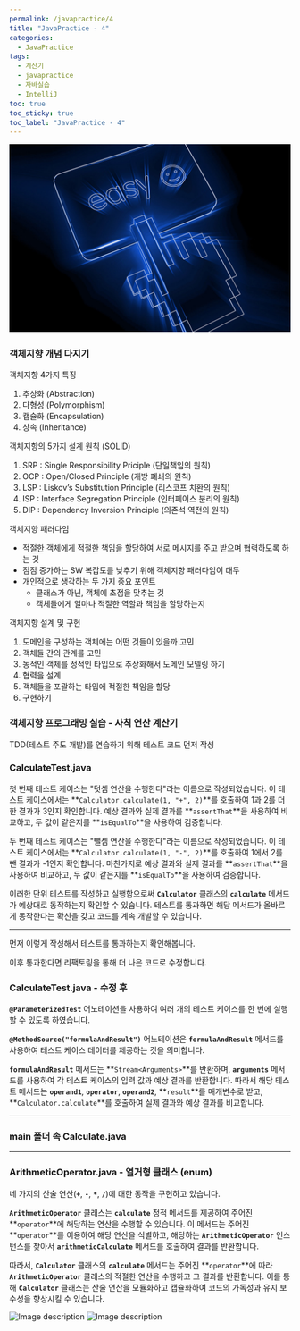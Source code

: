 ```yaml
---
permalink: /javapractice/4
title: "JavaPractice - 4"
categories:
  - JavaPractice
tags:
  - 계산기
  - javapractice
  - 자바실습
  - IntelliJ
toc: true
toc_sticky: true
toc_label: "JavaPractice - 4"
---
```


![img](/images/javapractice/door.jpg)

### 객체지향 개념 다지기

객체지향 4가지 특징

1. 추상화 (Abstraction)
2. 다형성 (Polymorphism)
3. 캡슐화 (Encapsulation)
4. 상속 (Inheritance)

객체지향의 5가지 설계 원칙 (SOLID)

1. SRP : Single Responsibility Priciple (단일책임의 원칙)
2. OCP : Open/Closed Principle (개방 폐쇄의 원칙)
3. LSP : Liskov’s Substitution Principle (리스코프 치환의 원칙)
4. ISP : Interface Segregation Principle (인터페이스 분리의 원칙)
5. DIP : Dependency Inversion Principle (의존석 역전의 원칙)

객체지향 패러다임

- 적절한 객체에게 적절한 책임을 할당하여 서로 메시지를 주고 받으며 협력하도록 하는 것
- 점점 증가하는 SW 복잡도를 낮추기 위해 객체지향 패러다임이 대두
- 개인적으로 생각하는 두 가지 중요 포인트
  - 클래스가 아닌, 객체에 초점을 맞추는 것
  - 객체들에게 얼마나 적절한 역할과 책임을 할당하는지

객체지향 설계 및 구현

1. 도메인을 구성하는 객체에는 어떤 것들이 있을까 고민
2. 객체들 간의 관계를 고민
3. 동적인 객체를 정적인 타입으로 추상화해서 도메인 모델링 하기
4. 협력을 설계
5. 객체들을 포괄하는 타입에 적절한 책임을 할당
6. 구현하기

### 객체지향 프로그래밍 실습 - 사칙 연산 계산기

TDD(테스트 주도 개발)를 연습하기 위해 테스트 코드 먼저 작성

### CalculateTest.java

<script src="https://gist.github.com/junyihong/eed09e03bcc371262e0f97ee739a747f.js"></script>

첫 번째 테스트 케이스는 "덧셈 연산을 수행한다"라는 이름으로 작성되었습니다. 이 테스트 케이스에서는 **`Calculator.calculate(1, "+", 2)`**를 호출하여 1과 2를 더한 결과가 3인지 확인합니다. 예상 결과와 실제 결과를 **`assertThat`**을 사용하여 비교하고, 두 값이 같은지를 **`isEqualTo`**을 사용하여 검증합니다.

두 번째 테스트 케이스는 "뺄셈 연산을 수행한다"라는 이름으로 작성되었습니다. 이 테스트 케이스에서는 **`Calculator.calculate(1, "-", 2)`**를 호출하여 1에서 2를 뺀 결과가 -1인지 확인합니다. 마찬가지로 예상 결과와 실제 결과를 **`assertThat`**을 사용하여 비교하고, 두 값이 같은지를 **`isEqualTo`**을 사용하여 검증합니다.

이러한 단위 테스트를 작성하고 실행함으로써 **`Calculator`** 클래스의 **`calculate`** 메서드가 예상대로 동작하는지 확인할 수 있습니다. 테스트를 통과하면 해당 메서드가 올바르게 동작한다는 확신을 갖고 코드를 계속 개발할 수 있습니다.

---

먼저 이렇게 작성해서 테스트를 통과하는지 확인해봅니다.

이후 통과한다면 리팩토링을 통해 더 나은 코드로 수정합니다.

### CalculateTest.java - 수정 후

<script src="https://gist.github.com/junyihong/cc42f4fa9174c46707be7c5d4a2d2c8e.js"></script>

**`@ParameterizedTest`** 어노테이션을 사용하여 여러 개의 테스트 케이스를 한 번에 실행할 수 있도록 하였습니다.

**`@MethodSource("formulaAndResult")`** 어노테이션은 **`formulaAndResult`** 메서드를 사용하여 테스트 케이스 데이터를 제공하는 것을 의미합니다.

**`formulaAndResult`** 메서드는 **`Stream<Arguments>`**를 반환하며, **`arguments`** 메서드를 사용하여 각 테스트 케이스의 입력 값과 예상 결과를 반환합니다. 따라서 해당 테스트 메서드는 **`operand1`**, **`operator`**, **`operand2`**, **`result`**를 매개변수로 받고, **`Calculator.calculate`**를 호출하여 실제 결과와 예상 결과를 비교합니다.

---

### main 폴더 속 Calculate.java

<script src="https://gist.github.com/junyihong/5622d39b7c98fc5ec80acfee0e3e33f4.js"></script>

---

### ArithmeticOperator.java - 열거형 클래스 (enum)

<script src="https://gist.github.com/junyihong/95b52265f5b48ee225685b0141ff7d5c.js"></script>

네 가지의 산술 연산(**`+`**, **`-`**, **`*`**, **`/`**)에 대한 동작을 구현하고 있습니다.

**`ArithmeticOperator`** 클래스는 **`calculate`** 정적 메서드를 제공하여 주어진 **`operator`**에 해당하는 연산을 수행할 수 있습니다. 이 메서드는 주어진 **`operator`**를 이용하여 해당 연산을 식별하고, 해당하는 **`ArithmeticOperator`** 인스턴스를 찾아서 **`arithmeticCalculate`** 메서드를 호출하여 결과를 반환합니다.

따라서, **`Calculator`** 클래스의 **`calculate`** 메서드는 주어진 **`operator`**에 따라 **`ArithmeticOperator`** 클래스의 적절한 연산을 수행하고 그 결과를 반환합니다. 이를 통해 **`Calculator`** 클래스는 산술 연산을 모듈화하고 캡슐화하여 코드의 가독성과 유지 보수성을 향상시킬 수 있습니다.

<img src="{{site.baseurl}}/images/javapractice/13.png" alt="Image description" style="width: 40%; height: 50%; margin-bottom: 20px">
<img src="{{site.baseurl}}/images/javapractice/14.png" alt="Image description" style="width: 100%; height: 70%; margin-bottom: 20px">
